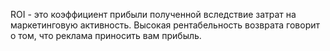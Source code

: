 ROI - это коэффициент прибыли полученной вследствие затрат на маркетинговую активность. Высокая рентабельность возврата говорит о том, что реклама приносить вам прибыль.
